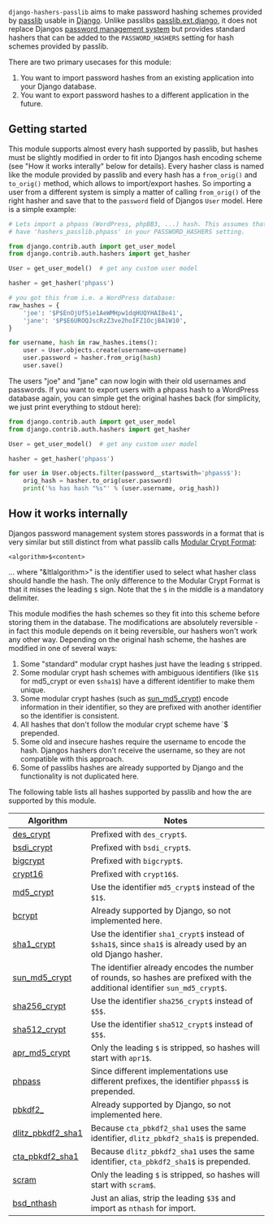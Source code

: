 `django-hashers-passlib` aims to make password hashing schemes provided by
[passlib](https://pythonhosted.org/passlib/) usable in
[Django](https://www.djangoproject.com/). Unlike passlibs
[passlib.ext.django](https://pythonhosted.org/passlib/lib/passlib.ext.django.html#module-passlib.ext.django),
it does not replace Djangos [password management
system](https://docs.djangoproject.com/en/dev/topics/auth/passwords/) but
provides standard hashers that can be added to the `PASSWORD_HASHERS` setting
for hash schemes provided by passlib.

There are two primary usecases for this module:

1. You want to import password hashes from an existing application into your
   Django database.
2. You want to export password hashes to a different application in the
   future.

Getting started
---------------

This module supports almost every hash supported by passlib, but hashes must be
slightly modified in order to fit into Djangos hash encoding scheme (see "How
it works interally" below for details). Every hasher class is named like the
module provided by passlib and every hash has a `from_orig()` and `to_orig()`
method, which allows to import/export hashes. So importing a user from a
different system is simply a matter of calling `from_orig()` of the right hasher
and save that to the `password` field of Djangos `User` model. Here is a simple
example:

```python
# Lets import a phpass (WordPress, phpBB3, ...) hash. This assumes that you
# have 'hashers_passlib.phpass' in your PASSWORD_HASHERS setting.

from django.contrib.auth import get_user_model
from django.contrib.auth.hashers import get_hasher

User = get_user_model()  # get any custom user model

hasher = get_hasher('phpass')

# you got this from i.e. a WordPress database:
raw_hashes = {
    'joe': '$P$EnOjUf5ie1AeWMHpw1dqHUQYHAIBe41',
    'jane': '$P$E6UROQJscRzZ3ve2hoIFZ1OcjBA1W10',
}

for username, hash in raw_hashes.items():
    user = User.objects.create(username=username)
    user.password = hasher.from_orig(hash)
    user.save()
```

The users "joe" and "jane" can now login with their old usernames and
passwords. If you want to export users with a phpass hash to a WordPress
database again, you can simple get the original hashes back (for simplicity, we
just print everything to stdout here):

```python
from django.contrib.auth import get_user_model
from django.contrib.auth.hashers import get_hasher

User = get_user_model()  # get any custom user model

hasher = get_hasher('phpass')

for user in User.objects.filter(password__startswith='phpass$'):
    orig_hash = hasher.to_orig(user.password)
    print('%s has hash "%s"' % (user.username, orig_hash))
```

How it works internally
-----------------------

Djangos password management system stores passwords in a format that is very
similar but still distinct from what passlib calls [Modular Crypt
Format](https://pythonhosted.org/passlib/modular_crypt_format.html#modular-crypt-format):

    <algorithm>$<content>

... where "&ltlalgorithm&gt;" is the identifier used to select what hasher
class should handle the hash. The only difference to the Modular Crypt Format
is that it misses the leading `$` sign. Note that the `$` in the middle is a
mandatory delimiter.

This module modifies the hash schemes so they fit into this scheme before
storing them in the database. The modifications are absolutely reversible - in
fact this module depends on it being reversible, our hashers won't work any
other way. Depending on the original hash scheme, the hashes are modified in
one of several ways:

1. Some "standard" modular crypt hashes just have the leading `$` stripped.
2. Some modular crypt hash schemes with ambiguous identifiers (like `$1$` for
   md5_crypt or even `$sha1$`) have a different identifier to make them unique.
3. Some modular crypt hashes (such as
   [sun_md5_crypt](https://pythonhosted.org/passlib/lib/passlib.hash.sun_md5_crypt.html))
   encode information in their identifier, so they are prefixed with another
   identifier so the identifier is consistent.
4. All hashes that don't follow the modular crypt scheme have `<identifier>$
   prepended.
5. Some old and insecure hashes require the username to encode the hash.
   Djangos hashers don't receive the username, so they are not compatible with
   this approach.
6. Some of passlibs hashes are already supported by Django and the
   functionality is not duplicated here.

The following table lists all hashes supported by passlib and how the are
supported by this module.

Algorithm | Notes
--- | --- 
[des_crypt](https://pythonhosted.org/passlib/lib/passlib.hash.des_crypt.html)</td> | Prefixed with `des_crypt$`.
[bsdi_crypt](https://pythonhosted.org/passlib/lib/passlib.hash.bsdi_crypt.html) | Prefixed with `bsdi_crypt$`.
[bigcrypt](https://pythonhosted.org/passlib/lib/passlib.hash.bigcrypt.html) | Prefixed with `bigcrypt$`.
[crypt16](https://pythonhosted.org/passlib/lib/passlib.hash.crypt16.html) | Prefixed with `crypt16$`.
[md5_crypt](https://pythonhosted.org/passlib/lib/passlib.hash.md5_crypt.html) | Use the identifier `md5_crypt$` instead of the `$1$`.
[bcrypt](https://pythonhosted.org/passlib/lib/passlib.hash.bcrypt.html) | Already supported by Django, so not implemented here.
[sha1_crypt](https://pythonhosted.org/passlib/lib/passlib.hash.sha1_crypt.html) | Use the identifier `sha1_crypt$` instead of `$sha1$`, since `sha1$` is already used by an old Django hasher.
[sun_md5_crypt](https://pythonhosted.org/passlib/lib/passlib.hash.sun_md5_crypt.html) | The identifier already encodes the number of rounds, so hashes are prefixed with the additional identifier `sun_md5_crypt$`.
[sha256_crypt](https://pythonhosted.org/passlib/lib/passlib.hash.sha256_crypt.html) | Use the identifier `sha256_crypt$` instead of `$5$`.
[sha512_crypt](https://pythonhosted.org/passlib/lib/passlib.hash.sha512_crypt.html) | Use the identifier `sha512_crypt$` instead of `$5$`.
[apr_md5_crypt](https://pythonhosted.org/passlib/lib/passlib.hash.apr_md5_crypt.html) | Only the leading `$` is stripped, so hashes will start with `apr1$`.
[phpass](https://pythonhosted.org/passlib/lib/passlib.hash.phpass.html) | Since different implementations use different prefixes, the identifier `phpass$` is prepended.
[pbkdf2_<digest>](https://pythonhosted.org/passlib/lib/passlib.hash.pbkdf2_digest.html) | Already supported by Django, so not implemented here.
[dlitz_pbkdf2_sha1](https://pythonhosted.org/passlib/lib/passlib.hash.dlitz_pbkdf2_sha1.html) | Because `cta_pbkdf2_sha1` uses the same identifier, `dlitz_pbkdf2_sha1$` is prepended.
[cta_pbkdf2_sha1](https://pythonhosted.org/passlib/lib/passlib.hash.cta_pbkdf2_sha1.html) | Because `dlitz_pbkdf2_sha1` uses the same identifier, `cta_pbkdf2_sha1$` is prepended.
[scram](https://pythonhosted.org/passlib/lib/passlib.hash.scram.html) | Only the leading `$` is stripped, so hashes will start with `scram$`.
[bsd_nthash](https://pythonhosted.org/passlib/lib/passlib.hash.html) | Just an alias, strip the leading `$3$` and import as `nthash` for import.
